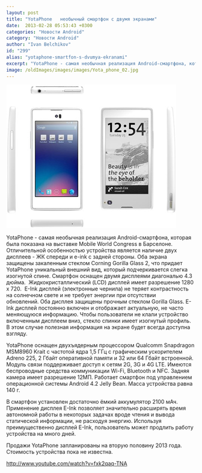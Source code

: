 ```yaml
---
layout: post
title: "YotaPhone   необычный смартфон с двумя экранами"
date:  2013-02-28 05:53:43 +0300
categories: "Новости Android"
category: "Новости Android"
author: "Ivan Belchikov"
id: "299"
alias: "yotaphone-smartfon-s-dvumya-ekranami"
excerpt: "YotaPhone - самая необычная реализация Android-смартфона, которая была показана на выставке Mobile World Congress в Барселоне. Отличительной особенностью устройства является наличие двух дисплеев - ЖК спереди и e-ink с задней стороны. Оба экрана защищены закаленным стеклом Corning Gorilla Glass 2, что придает YotaPhone уникальный внешний вид, который подчеркивается слегка изогнутой спине."
image: /oldImages/images/images/Yota_phone_02.jpg
---
```

<img src="/oldImages/images/images/Yota_phone_02.jpg" alt="YotaPhone" >

YotaPhone - самая необычная реализация Android-смартфона, которая была показана на выставке Mobile World Congress в Барселоне. Отличительной особенностью устройства является наличие двух дисплеев - ЖК спереди и e-ink с задней стороны. Оба экрана защищены закаленным стеклом Corning Gorilla Glass 2, что придает YotaPhone уникальный внешний вид, который подчеркивается слегка изогнутой спине.
Смартфон оснащен двумя дисплеями диагональю 4.3 дюйма.  Жидкокристаллический (LCD) дисплей имеет разрешение 1280 х 720.  E-Ink дисплей (электронные чернила) не теряет контрастность на солнечном свете и не требует энергии при отсутствии обновлений. Оба дисплея защищены прочным стеклом Gorilla Glass. E-Ink дисплей постоянно включен и отображает актуальную, не часто меняющуюся информацию. Чтобы пользователи не клали устройство включенным дисплеем вниз, стекло спинки имеет изогнутый профиль. В этом случае полезная информация на экране будет всегда доступна взгляду.

YotaPhone оснащен двухъядерным процессором Qualcomm Snapdragon MSM8960 Krait с частотой ядра 1,5 ГГц с графическим ускорителем Adreno 225, 2 Гбайт оперативной памяти и 32 или 64 Гбайт встроенной. Модуль связи поддерживает доступ к сетям 2G, 3G и 4G LTE. Имеются беспроводные средства коммуникации Wi-Fi, Bluetooth и NFC. Задняя камера имеет разрешение 12МП. Работает смартфон под управлением операционной системы Android 4.2 Jelly Bean. Масса устройства равна 140 г.

В смартфон установлен достаточно ёмкий аккумулятор 2100 мАч. Применение дисплея E-Ink позволяет значительно расширять время автономной работы в некоторых задачах вроде чтения и вывода статической информации, не расходуя энергию. Используя преимущественно дисплей E-Ink, пользователь может продлить работу устройства на много дней.

Продажи YotaPhone запланированы на вторую половину 2013 года. Стоимость устройства пока не известна.

http://www.youtube.com/watch?v=fxk2qaq-TNA
